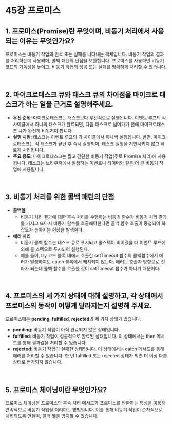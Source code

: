# 45장 프로미스

## 1. 프로미스(Promise)란 무엇이며, 비동기 처리에서 사용되는 이유는 무엇인가요?

프로미스는 비동기 작업의 완료 또는 실패를 나타내는 객체입니다. 비동기 작업의 결과를 처리하는데 사용되며, 콜백 패턴의 단점을 보완합니다. 프로미스를 사용하면 비동기 코드의 가독성을 높이고, 비동기 작업의 성공 또는 실패를 명확하게 처리할 수 있습니다.

<br />

## 2. 마이크로태스크 큐와 태스크 큐의 차이점을 마이크로 태스크가 하는 일을 근거로 설명해주세요.

- **우선 순위**: 마이크로태스크는 태스크보다 우선적으로 실행됩니다. 이벤트 루프의 각 사이클에서 하나의 태스크가 완료되면, 다음 태스크로 넘어가기 전에 마이크로태스크 큐가 완전히 비워져야 합니다.
- **실행 시점**: 태스크는 이벤트 루프의 각 사이클에서 하나씩 실행됩니다. 반면, 마이크로태스크는 각 태스크가 끝난 후 즉시 실행되며, 태스크 실행을 지연시키지 않고 빠르게 처리됩니다.
- **주요 용도**: 마이크로태스크는 짧고 간단한 비동기 작업(주로 Promise 처리)에 사용됩니다. 태스크는 브라우저에서 발생하는 이벤트나 타이머와 같은 더 큰 비동기 작업에 사용됩니다.

<br />

## 3. 비동기 처리를 위한 콜백 패턴의 단점

- **콜백헬**
  - 비동기 처리 결과에 대한 후속 처리를 수행하는 비동기 함수가 비동기 처리 결과를 가지고 또다시 비동기 함수를 호출해야한다면 콜백 함수 호출이 중첩되어 복잡도가 높아지는 현상을 발생한다.
- **에러 처리**
  - 비동기 콜백 함수는 태스크 큐로 푸시되고 콜스택이 비어졌을 때 이벤트 루프에 의해 콜 스택으로 푸시되어 실행된다.
  - 예를 들어, try 코드 블록 내에서 호출한 setTimeout 함수의 콜백함수에서 에러가 발생하여도 catch 블록에서 캐치되지 않는다. 에러는 호출자 방향으로 전파가 되는데 콜백 함수를 호출한 것이 setTimeout 함수가 아니기 때문이다.

<br />

## 4. 프로미스의 세 가지 상태에 대해 설명하고, 각 상태에서 프로미스의 동작이 어떻게 달라지는지 설명해 주세요.

프로미스에는 **pending**, **fulfilled**, **rejected**의 세 가지 상태가 있습니다.

- **pending**: 비동기 작업이 아직 완료되지 않은 상태입니다.
- **fulfilled**: 비동기 작업이 성공적으로 완료된 상태입니다. 이 상태에서는 then 메서드를 통해 결과값을 처리할 수 있습니다.
- **rejected**: 비동기 작업이 실패한 상태입니다. 이 상태에서는 catch 메서드를 통해 에러를 처리할 수 있습니다. 한 번 fulfilled 또는 rejected 상태가 되면 더 이상 다른 상태로 변경되지 않습니다.

<br />

## 5. 프로미스 체이닝이란 무엇인가요?

프로미스 체이닝은 프로미스의 후속 처리 메서드가 프로미스를 반환하는 특성을 이용해 연속적으로 비동기 작업을 처리하는 방법입니다. 이를 통해 비동기 작업이 순차적으로 처리되도록 만들며, 콜백 헬을 방지할 수 있습니다.
